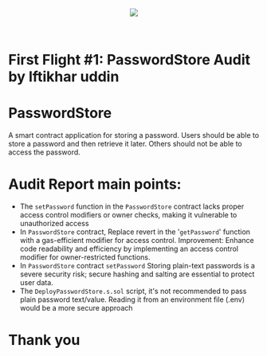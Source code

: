 <br/>
<p align="center">
<img src="https://res.cloudinary.com/droqoz7lg/image/upload/w_0.5,c_scale/v1697562167/company/mm4xmbdd48iwb7xfsi00.png">
</p>
<br/>

# First Flight #1: PasswordStore Audit by Iftikhar uddin

# PasswordStore

A smart contract application for storing a password. Users should be able to store a password and then retrieve it later. Others should not be able to access the password.

# Audit Report main points:

- The `setPassword` function in the `PasswordStore` contract lacks proper access control modifiers or owner checks, making it vulnerable to unauthorized access
- In `PasswordStore` contract, Replace revert in the '`getPassword`' function with a gas-efficient modifier for access control.
Improvement: Enhance code readability and efficiency by implementing an access control modifier for owner-restricted functions.
- In `PasswordStore` contract `setPassword` Storing plain-text passwords is a severe security risk; secure hashing and salting are essential to protect user data.
- The `DeployPasswordStore.s.sol` script, it's not recommended to pass plain password text/value. Reading it from an environment file (.env) would be a more secure approach

# Thank you

